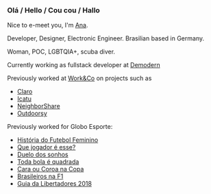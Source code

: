 ### Olá / Hello / Cou cou / Hallo

Nice to e-meet you, I'm [Ana](https://atarrisse.github.io/).

Developer, Designer, Electronic Engineer. Brasilian based in Germany.

Woman, POC, LGBTQIA+, scuba diver.

Currently working as fullstack developer at [Demodern](https://demodern.de/)

Previously worked at [Work&Co](https://work.co/) on projects such as
- [Claro](https://www.fastcompany.com/90547898/claro-innovation-by-design-2020)
- [Icatu](https://planos.icatuseguros.com.br/)
- [NeighborShare](https://nbshare.org/)
- [Outdoorsy](https://www.outdoorsy.com/)

Previously worked for Globo Esporte:
- [História do Futebol Feminino](https://interativos.globoesporte.globo.com/futebol/selecao-brasileira/especial/historia-do-futebol-feminino)
- [Que jogador é esse?](https://interativos.globoesporte.globo.com/futebol/copa-do-mundo/especial/que-jogador-e-esse)
- [Duelo dos sonhos](https://interativos.globoesporte.globo.com/futebol/copa-do-mundo/especial/duelo-dos-sonhos)
- [Toda bola é quadrada](https://interativos.globoesporte.globo.com/futebol/copa-do-mundo/especial/toda-bola-e-quadrada)
- [Cara ou Coroa na Copa](https://interativos.globoesporte.globo.com/futebol/copa-do-mundo/especial/cara-ou-coroa-na-copa)
- [Brasileiros na F1](https://interativos.globoesporte.globo.com/motor/formula-1/especial/participacoes-brasileiras-na-f1)
- [Guia da Libertadores 2018](https://interativos.globoesporte.globo.com/futebol/libertadores/especial/guia-da-libertadores-2018)
